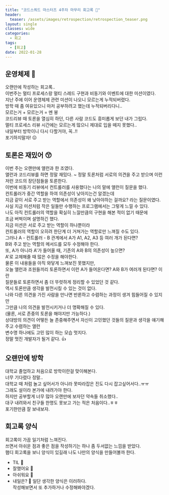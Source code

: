 ```yaml
---
title: "코드스쿼드 마스터즈 4주차 마무리 회고록 🙂"
header:
  teaser: /assets/images/retrospection/retrospection_teaser.png
layout: single
classes: wide
categories:
  - 회고
tags:
  - [회고]
date: 2022-01-28
---
```


## 운영체제 🤯
오랜만에 작성하는 회고록..  
이번주는 멀티 프로세스랑 멀티 스레드 구현과 비동기와 이벤트에 대한 미션이였다.  
지난 주에 이어 운영체제 관련 미션이 나오니 모르는게 누적되버렸다.  
방학 때 좀 여유있으니 마저 공부하려고 했는데 누적되버리다니..  
모르는거 + 모르는거 = 멘 붕  
코드리뷰 때 토론을 열심히 하던, 다른 사람 코드도 흥미롭게 보던 내가 그립다.  
멀티 프로세스 리뷰 시간에는 모르는게 많으니 제대로 입을 떼지 못했다..  
내일부터 방학이니 다시 다할거야, 꼭..!!  
포기하지말자! 😖

## 토론은 재밌어 😙
이번 주는 오랜만에 앨런과 한 조였다.  
앨런과 코드리뷰를 하면 정말 재밌다.  ~
정말 토론처럼 서로의 의견을 주고 받으며 이런 저런 코드의 장단점들을 토론한다.  
이번에 비동기 리뷰에서 컨트롤러를 사용했다는 나의 말에 앨런이 질문을 했다.  
컨트롤러가 중간 역할을 하여 의존성이 낮아지는건 알겠는데  
지금 같이 서로 주고 받는 역할에서 의존성이 왜 낮아야하는 걸까요? 라는 질문이였다.  
사실 지금 미션처럼 작은 일들만 수행하는 프로그램에서는 그렇게 느낄 수 있다.  
나도 아직 컨트롤러의 역할을 확실히 느낄만큼의 구현을 해본 적이 없기 때문에  
조금 버벅이며 설명하긴 했다.  
지금 미션은 서로 주고 받는 역할이 하나뿐이라  
컨트롤러의 역할이 오히려 한단계 더 거쳐가는 역할로만 느껴질 수도 있다.  
그러나 A - 컨트롤러 - B 관계에서 A가 A1, A2, A3 등 여러 개가 된다면?  
B와 주고 받는 역할의 메서드를 모두 수정해야 한다.  
또, A가 아니라 A'가 들어올 때, 기존의 A와 B의 의존성이 높으면?  
A'로 교체해줄 때 많은 수정을 해야한다.  
물론 이 내용들을 아직 와닿게 느껴보진 못했지만,  
오늘 앨런과 조원들끼리 토론하면서 이런 A가 들어온다면? A와 B가 여러개 된다면? 이란  
질문들로 토론하면서 좀 더 뚜렷하게 정리할 수 있었던 것 같다.  
역시 토론만큼 생각을 발전시킬 수 있는 것이 없다.  
나와 다른 의견을 가진 사람을 만나면 반론하고 수렴하는 과정이 생겨 힘들어질 수 있지만  
그만큼 나의 의견을 발전시키거나 더 명확해질 수 있다.  
(물론, 서로 존중의 토론을 해야지만 가능하다.)  
상대방의 의견이 어떻든 늘 존중해주면서 자신이 고민했던 것들의 질문과 생각을 얘기해주고 수렴하는 앨런  
변수명 하나에도 고민 많이 하는 모습 멋지다.  
정말 멋진 개발자가 될거 같다. 👍

## 오랜만에 방학
대학교 졸업하고 처음으로 방학이란걸 맞이해본다.  
너무 기다렸다 정말..  
대학교 때 처럼 놀고 싶어서가 아니라 못따라잡은 진도 다시 잡고싶어서다..ㅠㅠ  
그래도 설이라 본가에 내려가야 한다.  
하지만 공부할게 너무 많아 오랜만에 보자던 약속들 취소했다..  
대구 내려와서 친구들 한명도 못보고 가는 적은 처음이다..ㅎㅎ  
포기한만큼 잘 보내보자.

## 회고록 양식
회고록이 가끔 일기처럼 느껴진다.  
쓰면서 아쉬운 점과 좋은 점을 작성하기는 하나 좀 두서없는 느낌을 받았다.  
햄디 회고록을 보니 양식이 있길래 나도 나만의 양식을 만들어볼까 한다.  
- TIL 🧐
- 잘했어요 🙂
- 아쉬워요 🙁
- 내일은? 🤔
일단 생각한 양식은 이러하다.  
작성해보면서 또 추가하거나 수정해봐야겠다.
